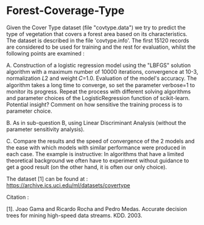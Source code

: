 # Forest-Coverage-Type

Given the Cover Type dataset (file "covtype.data") we try to predict the type of vegetation that covers a forest area based on its characteristics. The dataset is described in the file 'covtype.info'. The first 15120 records are considered to be used for training and the rest for evaluation, whilst the following points are examined : 

A. Construction of a logistic regression model using the "LBFGS" solution algorithm with a maximum number of 10000 iterations, convergence at 10-3, normalization 𝐿2 and weight 𝐶=1.0. Evaluation of the model's accuracy. The algorithm takes a long time to converge, so set the parameter verbose=1 to monitor its progress. Repeat the process with different solving algorithms and parameter choices of the LogisticRegression function of scikit-learn. Potential insight? Comment on how sensitive the training process is to parameter choice.

B. As in sub-question B, using Linear Discriminant Analysis (without the parameter sensitivity analysis).

C. Compare the results and the speed of convergence of the 2 models and the ease with which models with similar performance were produced in each case. The example is instructive: In algorithms that have a limited theoretical background we often have to experiment without guidance to get a good result (on the other hand, it is often our only choice).

The dataset [1] can be found at : https://archive.ics.uci.edu/ml/datasets/covertype

Citation : 

[1]. Joao Gama and Ricardo Rocha and Pedro Medas. Accurate decision trees for mining high-speed data streams. KDD. 2003.
